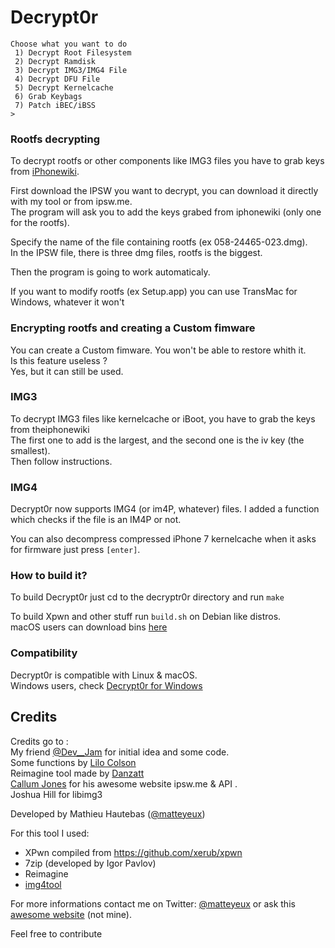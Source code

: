 # Decrypt0r

```
Choose what you want to do
 1) Decrypt Root Filesystem
 2) Decrypt Ramdisk
 3) Decrypt IMG3/IMG4 File
 4) Decrypt DFU File
 5) Decrypt Kernelcache
 6) Grab Keybags
 7) Patch iBEC/iBSS
> 
```

### Rootfs decrypting

To decrypt rootfs or other components like IMG3 files you have to grab keys from [iPhonewiki](https://www.theiphonewiki.com/wiki/Firmware_Keys). <br>

First download the IPSW you want to decrypt, you can download it directly with my tool or from ipsw.me. <br>
The program will ask you to add the keys grabed from iphonewiki (only one for the rootfs). <br>

Specify the name of the file containing rootfs (ex 058-24465-023.dmg). <br>
In the IPSW file, there is three dmg files, rootfs is the biggest. <br>

Then the program is going to work automaticaly. <br>

If you want to modify rootfs (ex Setup.app) you can use TransMac for Windows, whatever it won't <br>

### Encrypting rootfs and creating a Custom fimware

You can create a Custom fimware. You won't be able to restore whith it. <br>
Is this feature useless ? <br>
Yes, but it can still be used. <br>

### IMG3

To decrypt IMG3 files like kernelcache or iBoot, you have to grab the keys from theiphonewiki <br>
The first one to add is the largest, and the second one is the iv key (the smallest).<br>
Then follow instructions.<br>

### IMG4 

Decrypt0r now supports IMG4 (or im4P, whatever) files. I added a function which checks if the file is an IM4P or not.

You can also decompress compressed iPhone 7 kernelcache when it asks for firmware just press `[enter]`.

### How to build it?

To build Decrypt0r just cd to the decryptr0r directory and run `make` <br> 

To build Xpwn and other stuff run `build.sh` on Debian like distros. <br>
macOS users can download bins [here](https://www.dropbox.com/s/r6e5fwae2ff7ecv/XPwn%20binaries.zip?dl=0)

### Compatibility

Decrypt0r is compatible with Linux & macOS. <br>
Windows users, check [Decrypt0r for Windows](https://github.com/matteyeux/Decrypt0r-for-Windows)<br>


## Credits

Credits go to :  
My friend [@Dev__Jam](https://twitter.com/Dev__Jam) for initial idea and some code. <br>
Some functions by  [Lilo Colson](https://twitter.com/Pwn1d) <br>
Reimagine tool made by [Danzatt](https://twitter.com/danzatt) <br>
[Callum Jones](https://twitter.com/icj_) for his awesome website ipsw.me & API .<br>
Joshua Hill for libimg3

Developed by Mathieu Hautebas ([@matteyeux](https://twitter.com/matteyeux)) <br>

For this tool I used: <br>

- XPwn compiled from https://github.com/xerub/xpwn <br>
- 7zip (developed by Igor Pavlov) <br>
- Reimagine
- [img4tool](https://github.com/xerub/img4tool)

For more informations contact me on Twitter: [@matteyeux](https://twitter.com/matteyeux) or ask this [awesome website](http://www.google.com) (not mine). <br>

Feel free to contribute
